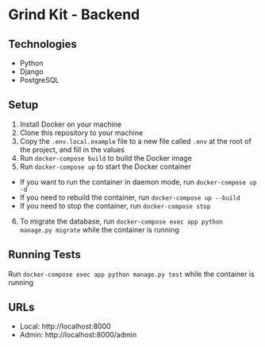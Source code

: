 # Grind Kit - Backend

## Technologies
- Python
- Django
- PostgreSQL

## Setup

1. Install Docker on your machine
2. Clone this repository to your machine
3. Copy the `.env.local.example` file to a new file called `.env` at the root of the project, and fill in the values
4. Run `docker-compose build` to build the Docker image
5. Run `docker-compose up` to start the Docker container

- If you want to run the container in daemon mode, run `docker-compose up -d`
- If you need to rebuild the container, run `docker-compose up --build`
- If you need to stop the container, run `docker-compose stop`

6. To migrate the database, run `docker-compose exec app python manage.py migrate` while the container is running

## Running Tests

Run `docker-compose exec app python manage.py test` while the container is running

## URLs

- Local: http://localhost:8000
- Admin: http://localhost:8000/admin
